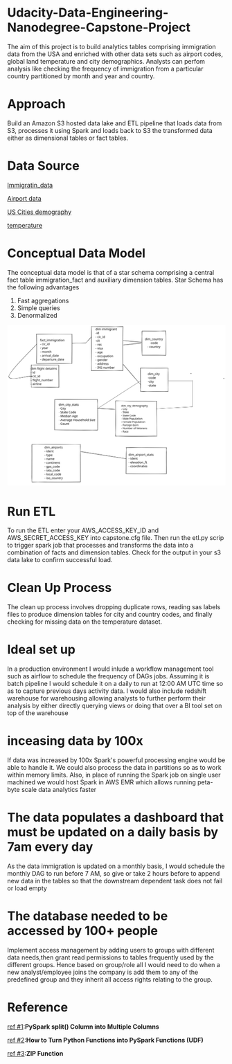 # Udacity-Data-Engineering-Nanodegree-Capstone-Project
The aim of this project is to build analytics tables comprising immigration data from the USA and enriched with other data sets such as airport codes, global land temperature and city demographics. Analysts can perfom analysis like checking the frequency of immigration from a particular country partitioned by month and year and country.

# Approach 
Build an Amazon S3 hosted data lake and ETL pipeline that loads data from S3, processes it using Spark and loads back to S3 the transformed data either as dimensional tables or fact tables.

# Data Source 

[Immigratin_data]( https://www.trade.gov/national-travel-and-tourism-office)

[Airport data](https://datahub.io/core/airport-codes#data)

[US Cities demography](https://public.opendatasoft.com/explore/dataset/us-cities-demographics/export/)

[temperature](https://www.kaggle.com/berkeleyearth/climate-change-earth-surface-temperature-data)

# Conceptual Data Model 

The conceptual data model is that of a star schema comprising a central fact table immigration_fact and auxiliary dimension  tables. Star Schema has the following advantages 
<ol>
 <li>Fast aggregations</li>
 <li>Simple queries</li>
 <li>Denormalized</li>
</ol>

![alt text](https://github.com/TitoLulu/Udacity-Data-Engineering-Nanodegree-Capstone-Project/blob/main/images/conceptual_model.svg?raw=true)

# Run ETL 

To run the ETL enter your AWS_ACCESS_KEY_ID and AWS_SECRET_ACCESS_KEY into capstone.cfg file. Then run the etl.py scrip to trigger spark job that processes and transforms the data into a combination of facts and dimension tables. Check for the output in your s3 data lake to confirm successful load. 

# Clean Up Process

The clean up process involves dropping duplicate rows, reading sas labels files to produce dimension tables for city and country codes, and finally checking for missing data on the temperature dataset. 

# Ideal set up

In a production environment I would inlude a workflow management tool such as airflow to schedule the frequency of DAGs jobs. Assuming it is batch pipeline I would schedule it on a daily to run at 12:00 AM UTC time so as to capture previous days activity data. I would also include redshift warehouse for warehousing allowing analysts to further perform their analysis by either directly querying views or doing that over a BI tool set on top of the warehouse

# inceasing data by 100x
If data was increased by 100x Spark's powerful processing engine would be able to handle it. We could also process the data in partitions so as to work within memory limits. Also, in place of running the Spark job on single user machined we would host Spark in AWS EMR which allows running peta-byte scale data analytics faster

# The data populates a dashboard that must be updated on a daily basis by 7am every day

 As the data immigration is updated on a monthly basis, I would schedule the monthly DAG to run before 7 AM, so give or take 2 hours before to append new data in the tables so that the downstream dependent task does not fail or load empty

# The database needed to be accessed by 100+ people

Implement access management by adding users to groups with different data needs,then grant read permissions to tables frequently used by the different groups. Hence based on group/role all I would need to do when a new analyst/employee joins the company is add them to any of the predefined group and they inherit all access rights relating to the group.

# Reference
[ref #1](https://sparkbyexamples.com/pyspark/pyspark-split-dataframe-column-into-multiple-columns/):**PySpark split() Column into Multiple Columns**

[ref #2](https://changhsinlee.com/pyspark-udf/):**How to Turn Python Functions into PySpark Functions (UDF)**

[ref #3](https://realpython.com/python-zip-function/):**ZIP Function**



